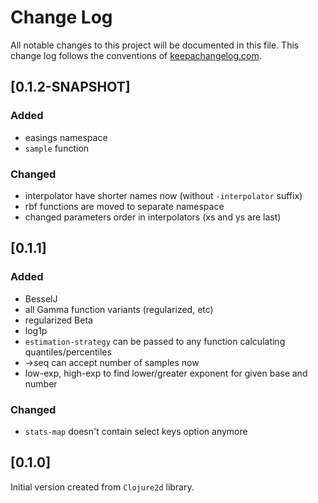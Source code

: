 # Change Log
All notable changes to this project will be documented in this file. This change log follows the conventions of [keepachangelog.com](http://keepachangelog.com/).

## [0.1.2-SNAPSHOT]

### Added

* easings namespace
* `sample` function

### Changed

* interpolator have shorter names now (without `-interpolator` suffix)
* rbf functions are moved to separate namespace
* changed parameters order in interpolators (xs and ys are last)

## [0.1.1]

### Added

* BesselJ
* all Gamma function variants (regularized, etc)
* regularized Beta
* log1p
* `estimation-strategy` can be passed to any function calculating quantiles/percentiles
* ->seq can accept number of samples now
* low-exp, high-exp to find lower/greater exponent for given base and number

### Changed

* `stats-map` doesn't contain select keys option anymore

## [0.1.0]

Initial version created from `Clojure2d` library.
